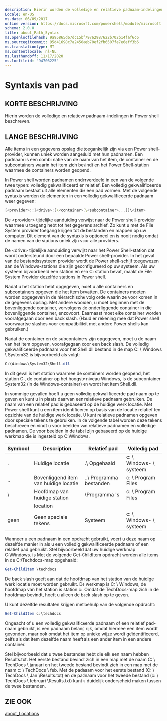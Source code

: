 ```yaml
---
description: Hierin worden de volledige en relatieve padnaam-indelingen in Power shell beschreven.
Locale: en-US
ms.date: 06/09/2017
online version: https://docs.microsoft.com/powershell/module/microsoft.powershell.core/about/about_path_syntax?view=powershell-7.2&WT.mc_id=ps-gethelp
schema: 2.0.0
title: about_Path_Syntax
ms.openlocfilehash: 9a95865d67dc15bf79762987622b702b14faf6c6
ms.sourcegitcommit: 95d41698c7a2450eeb70ef2fb6507fe7e6eff3b6
ms.translationtype: MT
ms.contentlocale: nl-NL
ms.lasthandoff: 11/17/2020
ms.locfileid: "94706225"
---
```

# <a name="about-path-syntax"></a>Syntaxis van pad

## <a name="short-description"></a>KORTE BESCHRIJVING
Hierin worden de volledige en relatieve padnaam-indelingen in Power shell beschreven.

## <a name="long-description"></a>LANGE BESCHRIJVING

Alle items in een gegevens opslag die toegankelijk zijn via een Power shell-provider, kunnen uniek worden aangeduid met hun padnamen. Een padnaam is een combi natie van de naam van het item, de container en de subcontainers waarin het item zich bevindt en het Power Shell-station waarmee de containers worden geopend.

In Power shell worden padnamen onderverdeeld in een van de volgende twee typen: volledig gekwalificeerd en relatief. Een volledig gekwalificeerde padnaam bestaat uit alle elementen die een pad vormen. Met de volgende syntaxis worden de elementen in een volledig gekwalificeerde padnaam weer gegeven:

```powershell
[<provider>::]<drive>:[\<container>[\<subcontainer>...]]\<item>
```

De \<provider\> tijdelijke aanduiding verwijst naar de Power shell-provider waarmee u toegang hebt tot het gegevens archief. Zo kunt u met de File System provider toegang krijgen tot de bestanden en mappen op uw computer. Dit element van de syntaxis is optioneel en is nooit nodig omdat de namen van de stations uniek zijn voor alle providers.

De \<drive\> tijdelijke aanduiding verwijst naar het Power Shell-station dat wordt ondersteund door een bepaalde Power shell-provider. In het geval van de bestandssysteem provider wordt de Power shell-schijf toegewezen aan de Windows-stations die zijn geconfigureerd op uw systeem. Als uw systeem bijvoorbeeld een station en een C: station bevat, maakt de File System Provider dezelfde stations in Power shell.

Nadat u het station hebt opgegeven, moet u alle containers en subcontainers opgeven die het item bevatten. De containers moeten worden opgegeven in de hiërarchische volg orde waarin ze voor komen in de gegevens opslag. Met andere woorden, u moet beginnen met de bovenliggende container, vervolgens de onderliggende container in die bovenliggende container, enzovoort. Daarnaast moet elke container worden voorafgegaan door een back slash. (Houd er rekening mee dat Power shell voorwaartse slashes voor compatibiliteit met andere Power shells kan gebruiken.)

Nadat de container en de subcontainers zijn opgegeven, moet u de naam van het item opgeven, voorafgegaan door een back slash. De volledig gekwalificeerde padnaam voor het Shell.dll bestand in de map C: \\ Windows \\ System32 is bijvoorbeeld als volgt:

```powershell
C:\Windows\System32\Shell.dll
```

In dit geval is het station waarmee de containers worden geopend, het station C:, de container op het hoogste niveau Windows, is de subcontainer System32 (in de Windows-container) en wordt het item Shell.dll.

In sommige gevallen hoeft u geen volledig gekwalificeerde pad naam op te geven en kunt u in plaats daarvan een relatieve padnaam gebruiken. De naam van een relatief pad is gebaseerd op de huidige werk locatie. Met Power shell kunt u een item identificeren op basis van de locatie relatief ten opzichte van de huidige werk locatie. U kunt relatieve padnamen opgeven door speciale tekens te gebruiken. In de volgende tabel worden deze tekens beschreven en vindt u voor beelden van relatieve padnamen en volledige padnamen. De voor beelden in de tabel zijn gebaseerd op de huidige werkmap die is ingesteld op C:\Windows.

|Symbool|Description               |Relatief pad    |Volledig pad          |
|------|--------------------------|-----------------|-------------------|
|.     |Huidige locatie          |.\\ Opgehaald        |c: \\ Windows- \\ systeem|
|..    |Bovenliggend item van huidige locatie|..\\ Programma bestanden|c: \\ Program Files  |
|\     |Hoofdmap van huidige station     |\\Programma 's  |c: \\ Program Files  |
|      |location                  |                 |                   |
|geen|Geen speciale tekens     |Systeem           |c: \\ Windows- \\ systeem|

Wanneer u een padnaam in een opdracht gebruikt, voert u deze naam op dezelfde manier in als u een volledig gekwalificeerde padnaam of een relatief pad gebruikt. Stel bijvoorbeeld dat uw huidige werkmap C:\Windows. is Met de volgende Get-ChildItem opdracht worden alle items in de C:\Techdocs-map opgehaald:

```powershell
Get-ChildItem \techdocs
```

De back slash geeft aan dat de hoofdmap van het station van de huidige werk locatie moet worden gebruikt. De werkmap is C: \\ Windows, de hoofdmap van het station is station c:. Omdat de TechDocs-map zich in de hoofdmap bevindt, hoeft u alleen de back slash op te geven.

U kunt dezelfde resultaten krijgen met behulp van de volgende opdracht:

```powershell
Get-ChildItem c:\techdocs
```

Ongeacht of u een volledig gekwalificeerde padnaam of een relatief pad-naam gebruikt, is een padnaam belang rijk, omdat hiermee een item wordt gevonden, maar ook omdat het item op unieke wijze wordt geïdentificeerd, zelfs als dat item dezelfde naam heeft als een ander item in een andere container.

Stel bijvoorbeeld dat u twee bestanden hebt die elk een naam hebben Results.txt.
Het eerste bestand bevindt zich in een map met de naam C: \\ TechDocs \\ januari en het tweede bestand bevindt zich in een map met de naam c: \\ TechDocs \\ feb. Met de padnaam voor het eerste bestand (C: \\ TechDocs \\ Jan \\Results.txt) en de padnaam voor het tweede bestand (c: \\ TechDocs \\ februari \\Results.txt) kunt u duidelijk onderscheid maken tussen de twee bestanden.

## <a name="see-also"></a>ZIE OOK

[about_Locations](about_Locations.md)


